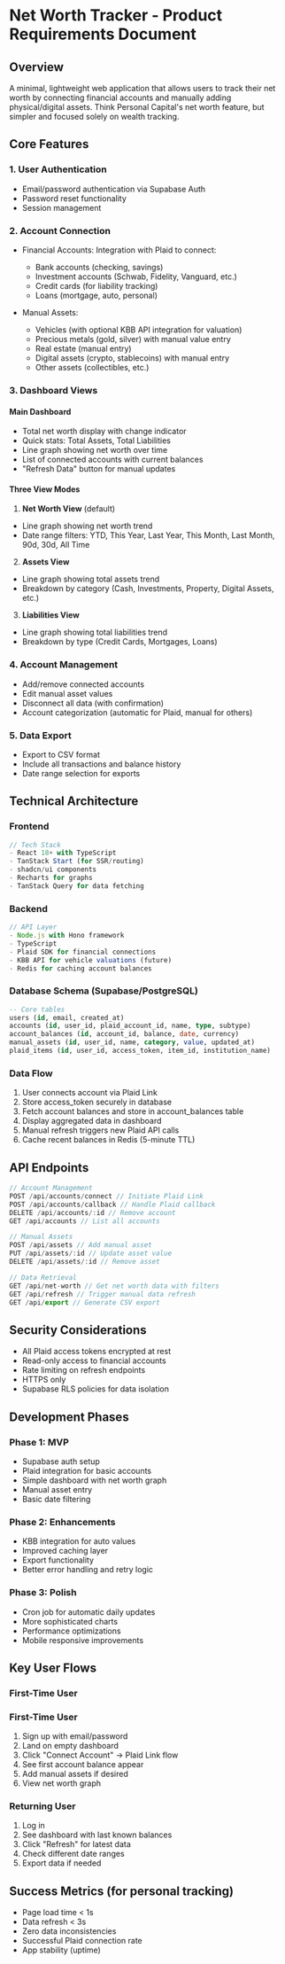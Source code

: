 # Net Worth Tracker - Product Requirements Document

## Overview

A minimal, lightweight web application that allows users to track their net worth by connecting financial accounts and manually adding physical/digital assets. Think Personal Capital's net worth feature, but simpler and focused solely on wealth tracking.

## Core Features

### 1. User Authentication

- Email/password authentication via Supabase Auth
- Password reset functionality
- Session management

### 2. Account Connection

- Financial Accounts: Integration with Plaid to connect:

  - Bank accounts (checking, savings)
  - Investment accounts (Schwab, Fidelity, Vanguard, etc.)
  - Credit cards (for liability tracking)
  - Loans (mortgage, auto, personal)

- Manual Assets:
  - Vehicles (with optional KBB API integration for valuation)
  - Precious metals (gold, silver) with manual value entry
  - Real estate (manual entry)
  - Digital assets (crypto, stablecoins) with manual entry
  - Other assets (collectibles, etc.)

### 3. Dashboard Views

#### Main Dashboard

- Total net worth display with change indicator
- Quick stats: Total Assets, Total Liabilities
- Line graph showing net worth over time
- List of connected accounts with current balances
- "Refresh Data" button for manual updates

#### Three View Modes

1. **Net Worth View** (default)

- Line graph showing net worth trend
- Date range filters: YTD, This Year, Last Year, This Month, Last Month, 90d, 30d, All Time

2. **Assets View**

- Line graph showing total assets trend
- Breakdown by category (Cash, Investments, Property, Digital Assets, etc.)

3. **Liabilities View**

- Line graph showing total liabilities trend
- Breakdown by type (Credit Cards, Mortgages, Loans)

### 4. Account Management

- Add/remove connected accounts
- Edit manual asset values
- Disconnect all data (with confirmation)
- Account categorization (automatic for Plaid, manual for others)

### 5. Data Export

- Export to CSV format
- Include all transactions and balance history
- Date range selection for exports

## Technical Architecture

### Frontend

```typescript
// Tech Stack
- React 18+ with TypeScript
- TanStack Start (for SSR/routing)
- shadcn/ui components
- Recharts for graphs
- TanStack Query for data fetching
```

### Backend

```typescript
// API Layer
- Node.js with Hono framework
- TypeScript
- Plaid SDK for financial connections
- KBB API for vehicle valuations (future)
- Redis for caching account balances
```

### Database Schema (Supabase/PostgreSQL)

```sql
-- Core tables
users (id, email, created_at)
accounts (id, user_id, plaid_account_id, name, type, subtype)
account_balances (id, account_id, balance, date, currency)
manual_assets (id, user_id, name, category, value, updated_at)
plaid_items (id, user_id, access_token, item_id, institution_name)
```

### Data Flow

1. User connects account via Plaid Link
2. Store access_token securely in database
3. Fetch account balances and store in account_balances table
4. Display aggregated data in dashboard
5. Manual refresh triggers new Plaid API calls
6. Cache recent balances in Redis (5-minute TTL)

## API Endpoints

```typescript
// Account Management
POST /api/accounts/connect // Initiate Plaid Link
POST /api/accounts/callback // Handle Plaid callback
DELETE /api/accounts/:id // Remove account
GET /api/accounts // List all accounts

// Manual Assets
POST /api/assets // Add manual asset
PUT /api/assets/:id // Update asset value
DELETE /api/assets/:id // Remove asset

// Data Retrieval
GET /api/net-worth // Get net worth data with filters
GET /api/refresh // Trigger manual data refresh
GET /api/export // Generate CSV export
```

## Security Considerations

- All Plaid access tokens encrypted at rest
- Read-only access to financial accounts
- Rate limiting on refresh endpoints
- HTTPS only
- Supabase RLS policies for data isolation

## Development Phases

### Phase 1: MVP

- Supabase auth setup
- Plaid integration for basic accounts
- Simple dashboard with net worth graph
- Manual asset entry
- Basic date filtering

### Phase 2: Enhancements

- KBB integration for auto values
- Improved caching layer
- Export functionality
- Better error handling and retry logic

### Phase 3: Polish

- Cron job for automatic daily updates
- More sophisticated charts
- Performance optimizations
- Mobile responsive improvements

## Key User Flows

### First-Time User

### First-Time User

1. Sign up with email/password
2. Land on empty dashboard
3. Click "Connect Account" → Plaid Link flow
4. See first account balance appear
5. Add manual assets if desired
6. View net worth graph

### Returning User

1. Log in
2. See dashboard with last known balances
3. Click "Refresh" for latest data
4. Check different date ranges
5. Export data if needed

## Success Metrics (for personal tracking)

- Page load time < 1s
- Data refresh < 3s
- Zero data inconsistencies
- Successful Plaid connection rate
- App stability (uptime)
